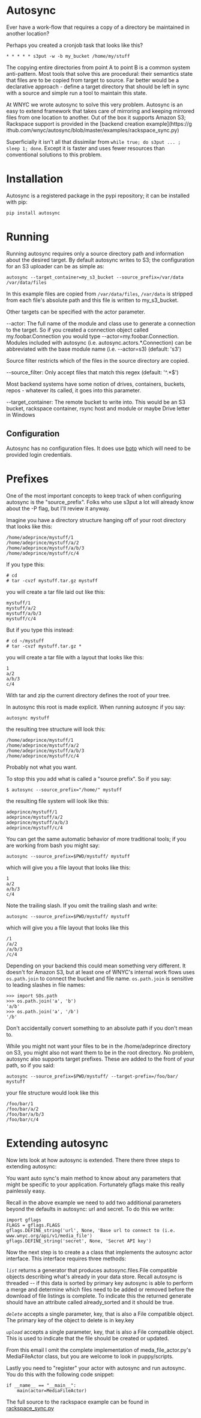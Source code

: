 Autosync
========

Ever have a work-flow that requires a copy of a directory be maintained
in another location?  

Perhaps you created a cronjob task that looks like
this?

    * * * * * s3put -w -b my_bucket /home/my/stuff

The copying entire directories from point A to point B is a common
system anti-pattern.  Most tools that solve this are procedural: their
semantics state that files are to be copied from target to source.
Far better would be a declarative approach - define a target directory
that should be left in sync with a source and simple run a tool to
maintain this state.

At WNYC we wrote autosync to solve this very problem.  Autosync is an
easy to extend framework that takes care of mirroring and keeping
mirrored files from one location to another.  Out of the box it
supports Amazon S3; Rackspace support is provided in the [backend
creation example](https://g\
ithub.com/wnyc/autosync/blob/master/examples/rackspace_sync.py)

Superficially it isn't all that dissimilar from `while true; do s3put
... ; sleep 1; done`.  Except it is faster and uses fewer resources
than conventional solutions to this problem.


Installation
============

Autosync is a registered package in the pypi repository; it can be installed with pip:

    pip install autosync

Running
=======

Running autosync requires only a source directory path and information
about the desired target.  By default autosync writes to S3; the
configuration for an S3 uploader can be as simple as:

    autosync --target_container=my_s3_bucket --source_prefix=/var/data /var/data/files

In this example files are copied from `/var/data/files`, `/var/data`
is stripped from each file's absolute path and this file is written to
my_s3_bucket.

Other targets can be specified with the actor parameter.

 --actor: The full name of the module and class use to generate a
   connection to the target. So if you created a connection object
   called my.foobar.Connection you would type
   --actor=my.foobar.Connection. Modules included with autosync
   (i.e. autosync.actors.*.Connection) can be abbreviated with the
   base module name (i.e. --actor=s3) (default: 's3')

Source filter restricts which of the files in the source directory are copied.

 --source_filter: Only accept files that match this regex (default:
   '^.*$')

Most backend systems have some notion of drives, containers, buckets,
repos - whatever its called, it goes into this parameter.

 --target_container: The remote bucket to write into. This would be an
    S3 bucket, rackspace container, rsync host and module or maybe
    Drive letter in Windows


Configuration
-------------

Autosync has no configuration files.  It does use
[boto](https://github.com/boto/boto) which will need to be provided
login credentials.

Prefixes
============

One of the most important concepts to keep track of when configuring
autosync is the "source_prefix".  Folks who use s3put a lot will
already know about the -P flag, but I'll review it anyway.

Imagine you have a directory structure hanging off of your root
directory that looks like this:

    /home/adeprince/mystuff/1
    /home/adeprince/mystuff/a/2
    /home/adeprince/mystuff/a/b/3
    /home/adeprince/mystuff/c/4

If you type this:

    # cd 
    # tar -cvzf mystuff.tar.gz mystuff

you will create a tar file laid out like this:

    mystuff/1
    mystuff/a/2
    mystuff/a/b/3
    mystuff/c/4

But if you type this instead:

    # cd ~/mystuff
    # tar -cvzf mystuff.tar.gz * 

you will create a tar file with a layout that looks like this:

    1
    a/2
    a/b/3
    c/4

With tar and zip the current directory defines the root of your tree.

In autosync this root is made explicit.  When running autosync if you say:

    autosync mystuff

the resulting tree structure will look this:

    /home/adeprince/mystuff/1
    /home/adeprince/mystuff/a/2
    /home/adeprince/mystuff/a/b/3
    /home/adeprince/mystuff/c/4

Probably not what you want.

To stop this you add what is called a "source prefix".   So if you say:

    $ autosync --source_prefix="/home/" mystuff

the resulting file system will look like this:

    adeprince/mystuff/1
    adeprince/mystuff/a/2
    adeprince/mystuff/a/b/3
    adeprince/mystuff/c/4

You can get the same automatic behavior of more traditional tools; if
you are working from bash you might say:

    autosync --source_prefix=$PWD/mystuff/ mystuff

which will give you a file layout that looks like this:

    1
    a/2
    a/b/3
    c/4

Note the trailing slash.  If you omit the trailing slash and write:

    autosync --source_prefix=$PWD/mystuff/ mystuff

which will give you a file layout that looks like this

    /1
    /a/2
    /a/b/3
    /c/4

Depending on your backend this could mean something very different.
It doesn't for Amazon S3, but at least one of WNYC's internal
work flows uses `os.path.join` to connect the bucket and file name.
`os.path.join` is sensitive to leading slashes in file names:

    >>> import SOs.path
    >>> os.path.join('a', 'b') 
    'a/b'
    >>> os.path.join('a', '/b') 
    '/b'

Don't accidentally convert something to an absolute path if you don't
mean to.

While you might not want your files to be in the /home/adeprince
directory on S3, you might also not want them to be in the root
directory.  No problem, autosync also supports target prefixes.  These
are added to the front of your path, so if you said:

    autosync --source_prefix=$PWD/mystuff/ --target-prefix=/foo/bar/ mystuff

your file structure would look like this

    /foo/bar/1
    /foo/bar/a/2
    /foo/bar/a/b/3
    /foo/bar/c/4


Extending autosync
==================

Now lets look at how autosync is extended.  There there three steps to
extending autosync:

You want auto sync's main method to know about any parameters that
might be specific to your application.  Fortunately gflags make this
really painlessly easy.

Recall in the above example we need to add two additional parameters
beyond the defaults in autosync: url and secret.  To do this we write:

    import gflags
    FLAGS = gflags.FLAGS
    gflags.DEFINE_string('url', None, 'Base url to connect to (i.e. www.wnyc.org/api/v1/media_file')
    gflags.DEFINE_string('secret', None, 'Secret API key')

Now the next step is to create a a class that implements the autosync
actor interface.  This interface requires three methods:

*`list`* returns a generator that produces autosync.files.File compatible
objects describing what's already in your data store.  Recall autosync
is threaded -- if this data is sorted by primary key autosync is able
to perform a merge and determine which files need to be added or
removed before the download of file listings is complete.  To indicate
this the returned generate should have an attribute called
already_sorted and it should be true.

*`delete`* accepts a single parameter, key, that is also a File compatible
object.  The primary key of the object to delete is in key.key

*`upload`* accepts a single parameter, key, that is also a File compatible
object.  This is used to indicate that the file should be created or
updated.

From this email I omit the complete implementation of
meda_file_actor.py's MediaFileActor class, but you are welcome to look
in puppy/scripts.

Lastly you need to "register" your actor with autosync and run
autosync.  You do this with the following code snippet:

    if __name__ == "__main__":
        main(actor=MediaFileActor)

The full source to the rackspace example can be found in [rackspace_sync.py](https://github.com/wnyc/autosync/blob/master/examples/rackspace_sync.py)


